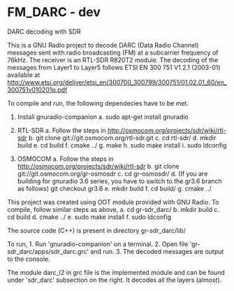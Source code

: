 # FM_DARC - dev

DARC decoding with SDR

This is a GNU Radio project to decode DARC (Data Radio Channel) messages sent with radio broadcasting (FM) at a subcarrier frequency of 76kHz. The receiver is an RTL-SDR R820T2 module. The decoding of the messages from Layer1 to Layer5 follows ETSI EN 300 751 V1.2.1 (2003-01) available at http://www.etsi.org/deliver/etsi_en/300700_300799/300751/01.02.01_60/en_300751v010201p.pdf

To compile and run, the following dependecies have to be met.

1. Install gnuradio-companion
    a. sudo apt-get install gnuradio
2. RTL-SDR
    a. Follow the steps in http://osmocom.org/projects/sdr/wiki/rtl-sdr
    b. git clone git://git.osmocom.org/rtl-sdr.git
    c. cd rtl-sdr/
    d. mkdir build
    e. cd build
    f. cmake ../
    g. make
    h. sudo make install
    i. sudo ldconfig

3. OSMOCOM
    a. Follow the steps in http://osmocom.org/projects/sdr/wiki/rtl-sdr
    b. git clone git://git.osmocom.org/gr-osmosdr
    c. cd gr-osmosdr/
    d. (If you are building for gnuradio 3.6 series, you have to switch to the gr3.6 branch as follows) git checkout gr3.6
    e. mkdir build
    f. cd build/
    g. cmake ../

This project was created using OOT module provided with GNU Radio. To compile, follow similar steps as above,
    a. cd gr-sdr_darc/
    b. mkdir build
    c. cd build
    d. cmake ../
    e. sudo make install
    f. sudo ldconfig

The source code (C++) is present in directory gr-sdr_darc/lib/

To run,
    1. Run 'gnuradio-companion' on a terminal.
    2. Open file 'gr-sdr_darc/apps/sdr_darc.grc' and run.
    3. The decoded messages are output to the console.

The module darc_l2 in grc file is the implemented module and can be found under 'sdr_darc' subsection on the right. It decodes all the layers (almost).

